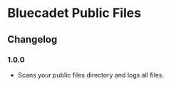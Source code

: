 # Bluecadet Public Files

## Changelog

### 1.0.0

- Scans your public files directory and logs all files.
